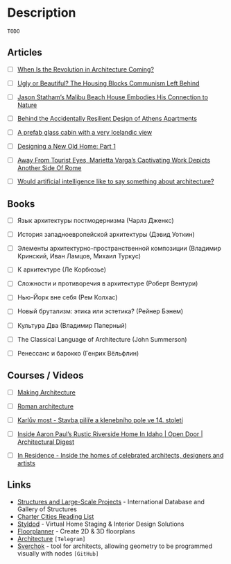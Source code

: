 # Description

`TODO`


## Articles

- [ ] [When Is the Revolution in Architecture Coming?](https://www.currentaffairs.org/2021/04/when-is-the-revolution-in-architecture-coming)
- [ ] [Ugly or Beautiful? The Housing Blocks Communism Left Behind](https://www.wired.com/story/communist-housing-blocks-gallery/)
- [ ] [Jason Statham’s Malibu Beach House Embodies His Connection to Nature](https://www.architecturaldigest.com/story/jason-statham-malibu-house)
- [ ] [Behind the Accidentally Resilient Design of Athens Apartments](https://www.bloomberg.com/news/features/2020-07-15/the-design-history-of-athens-iconic-apartments)
- [ ] [A prefab glass cabin with a very Icelandic view](https://archive.curbed.com/2020/5/12/21255300/glass-cabins-iceland-retreat-ood-house)
- [ ] [Designing a New Old Home: Part 1](https://simonsarris.medium.com/designing-a-new-old-home-part-1-cf298b58ed41)
- [ ] [Away From Tourist Eyes, Marietta Varga’s Captivating Work Depicts Another Side Of Rome](https://www.ignant.com/2020/02/20/away-from-tourist-eyes-marietta-vargas-captivating-work-depicts-another-side-of-rome/)
- [ ] [Would artificial intelligence like to say something about architecture?](https://archinect.com/news/article/150133371/would-artificial-intelligence-like-to-say-something-about-architecture)


## Books

- [ ] Язык архитектуры постмодернизма (Чарлз Дженкс)
- [ ] История западноевропейской архитектуры (Дэвид Уоткин)
- [ ] Элементы архитектурно-пространственной композиции (Владимир Кринский, Иван Ламцов, Михаил Туркус)
- [ ] К архитектуре (Ле Корбюзье)
- [ ] Сложности и противоречия в архитектуре (Роберт Вентури)
- [ ] Нью-Йорк вне себя (Рем Колхас)
- [ ] Новый брутализм: этика или эстетика? (Рейнер Бэнем)
- [ ] Культура Два (Владимир Паперный)
- [ ] The Classical Language of Architecture (John Summerson)
- [ ] Ренессанс и барокко (Генрих Вёльфлин)


## Courses / Videos

- [ ] [Making Architecture](https://www.coursera.org/learn/making-architecture)
- [ ] [Roman architecture](https://www.coursera.org/learn/roman-architecture)
- [ ] [Karlův most - Stavba pilíře a klenebního pole ve 14. století](https://youtu.be/nJgD6gyi0Wk)
- [ ] [Inside Aaron Paul’s Rustic Riverside Home In Idaho | Open Door | Architectural Digest](https://youtu.be/D-qQneOnJl0)
- [ ] [In Residence - Inside the homes of celebrated architects, designers and artists](https://youtube.com/playlist?list=PLuu-TPQ2CJp3DofoAWABBgTHoMvcADp7x)


## Links

- [Structures and Large-Scale Projects](https://structurae.net/en/structures/) - International Database and Gallery of Structures
- [Charter Cities Reading List](https://www.chartercitiesinstitute.org/reading)
- [Styldod](https://www.styldod.com/) - Virtual Home Staging & Interior Design Solutions
- [Floorplanner](https://floorplanner.com/) - Create 2D & 3D floorplans
- [Architecture](https://t.me/Architecture2021) `[Telegram]`
- [Sverchok](https://github.com/nortikin/sverchok) - tool for architects, allowing geometry to be programmed visually with nodes `[GitHub]`
